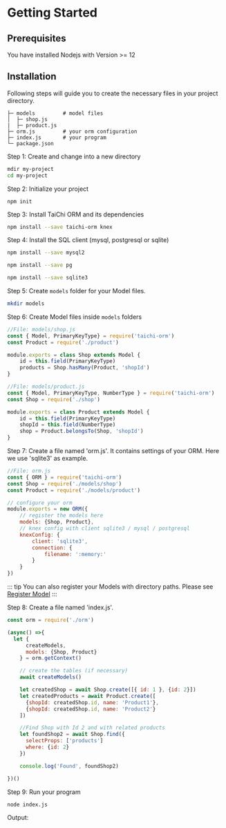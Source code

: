# Getting Started


## Prerequisites

You have installed Nodejs with Version >= 12

## Installation

Following steps will guide you to create the necessary files in your project directory.

```:no-line-numbers
├─ models         # model files
│  ├─ shop.js
|  ├─ product.js
├─ orm.js         # your orm configuration
├─ index.js       # your program
└─ package.json
```

Step 1: Create and change into a new directory

```bash
mdir my-project
cd my-project
```

Step 2: Initialize your project
```
npm init
```

Step 3: Install TaiChi ORM and its dependencies
```bash
npm install --save taichi-orm knex
```

Step 4: Install the SQL client (mysql, postgresql or sqlite)
<CodeGroup>
  <CodeGroupItem title="Mysql" active>

```bash
npm install --save mysql2
```

  </CodeGroupItem>
  <CodeGroupItem title="Postgresql">

```bash
npm install --save pg
```

  </CodeGroupItem>

  <CodeGroupItem title="sqlite">

```bash
npm install --save sqlite3
```

  </CodeGroupItem>

</CodeGroup>

Step 5: Create `models` folder for your Model files.

```bash
mkdir models
```


Step 6: Create Model files inside `models` folders

```js
//File: models/shop.js
const { Model, PrimaryKeyType} = require('taichi-orm')
const Product = require('./product')

module.exports = class Shop extends Model {
    id = this.field(PrimaryKeyType)
    products = Shop.hasMany(Product, 'shopId')
}
```


```js
//File: models/product.js
const { Model, PrimaryKeyType, NumberType } = require('taichi-orm')
const Shop = require('./shop')

module.exports = class Product extends Model {
    id = this.field(PrimaryKeyType)
    shopId = this.field(NumberType)
    shop = Product.belongsTo(Shop, 'shopId')
}
```

Step 7: Create a file named 'orm.js'. It contains settings of your ORM. Here we use 'sqlite3' as example.

```js
//File: orm.js
const { ORM } = require('taichi-orm')
const Shop = require('./models/shop')
const Product = require('./models/product')

// configure your orm
module.exports = new ORM({
    // register the models here
    models: {Shop, Product},
    // knex config with client sqlite3 / mysql / postgresql
    knexConfig: {
        client: 'sqlite3',
        connection: {
            filename: ':memory:'
        }
    }
})
```
::: tip
You can also register your Models with directory paths. Please see [Register Model](./concepts/orm.md#register-models)
:::


Step 8: Create a file named 'index.js'.
```js
const orm = require('./orm')

(async() =>{
  let {
      createModels,
      models: {Shop, Product} 
    } = orm.getContext()

    // create the tables (if necessary)
    await createModels()

    let createdShop = await Shop.create([{ id: 1 }, {id: 2}])
    let createdProducts = await Product.create([
      {shopId: createdShop.id, name: 'Product1'},
      {shopId: createdShop.id, name: 'Product2'}
    ])

    //Find Shop with Id 2 and with related products
    let foundShop2 = await Shop.find({
      selectProps: ['products']
      where: {id: 2}
    })

    console.log('Found', foundShop2)

})()
```

Step 9: Run your program

```bash
node index.js
```

Output:
```

```
